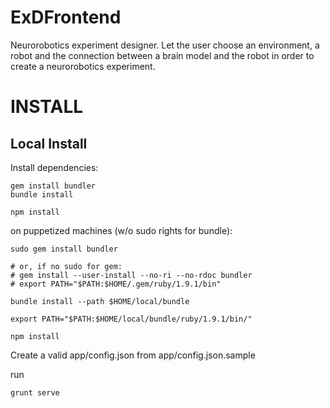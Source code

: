 ExDFrontend
=================

Neurorobotics experiment designer. Let the user choose an environment, a robot and the connection between a brain model and the robot in order to create a neurorobotics experiment.

INSTALL
=======

Local Install
-------------
Install dependencies:

```
gem install bundler
bundle install

npm install
```

on puppetized machines (w/o sudo rights for bundle):
```
sudo gem install bundler

# or, if no sudo for gem:
# gem install --user-install --no-ri --no-rdoc bundler
# export PATH="$PATH:$HOME/.gem/ruby/1.9.1/bin"

bundle install --path $HOME/local/bundle

export PATH="$PATH:$HOME/local/bundle/ruby/1.9.1/bin/"

npm install
```

Create a valid app/config.json from app/config.json.sample

run
```
grunt serve
```
